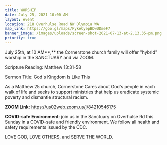 ```yaml
---
title: WORSHIP
date: July 25, 2021 10:00 AM
layout: event
location: 218 Overhulse Road NW Olympia WA
map_link: https://goo.gl/maps/FykeCyepBDwUDmeF7
banner_image: /images/uploads/screen-shot-2021-07-13-at-2.13.35-pm.png
priority: true
---
```

July 25th, at 10 AM**,** the Cornerstone church family will offer "hybrid" worship in the SANCTUARY and via ZOOM.  

Scripture Reading: Matthew 13:31-58

Sermon Title: God's Kingdom Is Like This

As a Matthew 25 church, Cornerstone Cares about God's people in each walk of life and seeks to support ministries that help us eradicate systemic poverty and dismantle structural racism.

**ZOOM Link:** <https://us02web.zoom.us/j/84210546175>[](https://us02web.zoom.us/j/3116804612)[](https://us02web.zoom.us/j/3116804612)

**COVID-safe Environment**: join us in the Sanctuary on Overhulse Rd this Sunday in a COVID-safe and friendly environment. We follow all health and safety requirements issued by the CDC.

LOVE GOD, LOVE OTHERS, and SERVE THE WORLD.